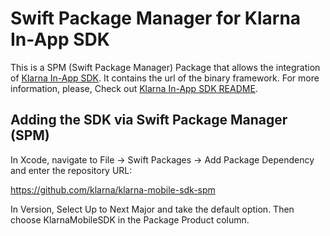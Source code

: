# Swift Package Manager for Klarna In-App SDK

This is a SPM (Swift Package Manager) Package that allows the integration of [Klarna In-App SDK](https://github.com/klarna/klarna-mobile-sdk). It contains the url of the binary framework.
For more information, please, Check out [Klarna In-App SDK README](https://github.com/klarna/klarna-mobile-sdk/blob/master/README.md).

## Adding the SDK via Swift Package Manager (SPM)

In Xcode, navigate to File → Swift Packages → Add Package Dependency and enter the repository URL:

https://github.com/klarna/klarna-mobile-sdk-spm

In Version, Select Up to Next Major and take the default option. Then choose KlarnaMobileSDK in the Package Product column.
